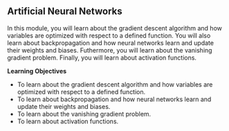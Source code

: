 ## Artificial Neural Networks
In this module, you will learn about the gradient descent algorithm and how variables are optimized with respect to a defined function. You will also learn about backpropagation and how neural networks learn and update their weights and biases. Futhermore, you will learn about the vanishing gradient problem. Finally, you will learn about activation functions.

**Learning Objectives**

-   To learn about the gradient descent algorithm and how variables are optimized with respect to a defined function.
-   To learn about backpropagation and how neural networks learn and update their weights and biases.
-   To learn about the vanishing gradient problem.
-   To learn about activation functions.
